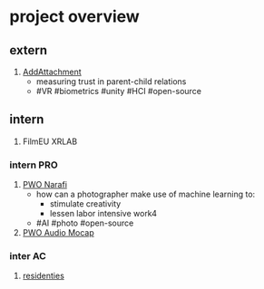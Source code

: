 # project overview

## extern

1. [AddAttachment](https://luca-arts.github.io/addattachment/) 
	- measuring trust in parent-child relations
	- #VR #biometrics #unity #HCI #open-source

## intern
1. FilmEU XRLAB

### intern PRO

1. [PWO Narafi](https://github.com/luca-arts/seeingtheimperceptible)
	- how can a photographer make use of machine learning to:
		- stimulate creativity
		- lessen labor intensive work4
	- #AI #photo #open-source 
2. [PWO Audio Mocap]()


### inter AC
1. [residenties]()




